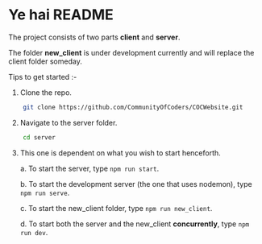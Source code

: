 # Ye hai README

The project consists of two parts __client__ and __server__.

The folder __new_client__ is under development currently and will replace the client folder someday.

Tips to get started :-

1. Clone the repo.
```bash
    git clone https://github.com/CommunityOfCoders/COCWebsite.git
```

2. Navigate to the server folder. 
```bash
    cd server
```

3. This one is dependent on what you wish to start henceforth.
    
    a. To start the server, type `npm run start`.

    b. To start the development server (the one that uses nodemon), type `npm run serve`.

    c. To start the new_client folder, type `npm run new_client`.

    d. To start both the server and the new_client __concurrently__, type `npm run dev`.

  
